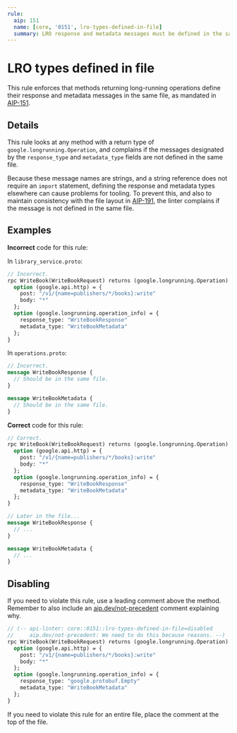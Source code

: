```yaml
---
rule:
  aip: 151
  name: [core, '0151', lro-types-defined-in-file]
  summary: LRO response and metadata messages must be defined in the same file.
---
```


# LRO types defined in file

This rule enforces that methods returning long-running operations define their
response and metadata messages in the same file, as mandated in [AIP-151][].

## Details

This rule looks at any method with a return type of
`google.longrunning.Operation`, and complains if the messages designated by the
`response_type` and `metadata_type` fields are not defined in the same file.

Because these message names are strings, and a string reference does not
require an `import` statement, defining the response and metadata types
elsewhere can cause problems for tooling. To prevent this, and also to maintain
consistency with the file layout in [AIP-191][], the linter complains if the
message is not defined in the same file.

## Examples

**Incorrect** code for this rule:

In `library_service.proto`:

```proto
// Incorrect.
rpc WriteBook(WriteBookRequest) returns (google.longrunning.Operation) {
  option (google.api.http) = {
    post: "/v1/{name=publishers/*/books}:write"
    body: "*"
  };
  option (google.longrunning.operation_info) = {
    response_type: "WriteBookResponse"
    metadata_type: "WriteBookMetadata"
  };
}
```

In `operations.proto`:

```proto
// Incorrect.
message WriteBookResponse {
  // Should be in the same file.
}

message WriteBookMetadata {
  // Should be in the same file.
}
```

**Correct** code for this rule:

```proto
// Correct.
rpc WriteBook(WriteBookRequest) returns (google.longrunning.Operation) {
  option (google.api.http) = {
    post: "/v1/{name=publishers/*/books}:write"
    body: "*"
  };
  option (google.longrunning.operation_info) = {
    response_type: "WriteBookResponse"
    metadata_type: "WriteBookMetadata"
  };
}

// Later in the file...
message WriteBookResponse {
  // ...
}

message WriteBookMetadata {
  // ...
}
```

## Disabling

If you need to violate this rule, use a leading comment above the method.
Remember to also include an [aip.dev/not-precedent][] comment explaining why.

```proto
// (-- api-linter: core::0151::lro-types-defined-in-file=disabled
//     aip.dev/not-precedent: We need to do this because reasons. --)
rpc WriteBook(WriteBookRequest) returns (google.longrunning.Operation) {
  option (google.api.http) = {
    post: "/v1/{name=publishers/*/books}:write"
    body: "*"
  };
  option (google.longrunning.operation_info) = {
    response_type: "google.protobuf.Empty"
    metadata_type: "WriteBookMetadata"
  };
}
```

If you need to violate this rule for an entire file, place the comment at the
top of the file.

[aip-151]: https://aip.dev/151
[aip-191]: https://aip.dev/191
[aip.dev/not-precedent]: https://aip.dev/not-precedent

